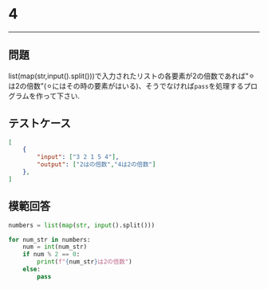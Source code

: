 # 4

---
## 問題

list(map(str,input().split()))で入力されたリストの各要素が2の倍数であれば"⚪︎は2の倍数"(⚪︎にはその時の要素がはいる)、そうでなければ`pass`を処理するプログラムを作って下さい.

## テストケース

```json
[
	{
		"input": ["3 2 1 5 4"],
		"output": ["2はの倍数","4は2の倍数"]
  	},
]
```

## 模範回答
```python
numbers = list(map(str, input().split()))

for num_str in numbers:
    num = int(num_str)
    if num % 2 == 0:
        print(f"{num_str}は2の倍数")
    else:
        pass 
```
